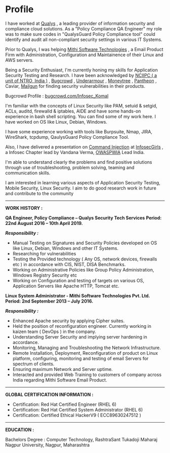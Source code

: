 # Profile


 I have worked at [Qualys](https://www.qualys.com/) , a leading provider of information security and compliance cloud solutions. As a "Policy Compliance QA Engineer" my role was to make sure codes in "QualysGuard Policy Compliance tool"  could identify and audit all non-compliant security settings in various IT Systems.

Prior to Qualys, I was helping [Mithi Software Technologies](https://www.mithi.com/) , a Email Product Firm with Administration, Configuration and Maintainence of their Linux and AWS servers.

Being a Security Enthusiast, I'm currently honing my skills for Application Security Testing and Research. I have been acknowledged by [NCIIPC ( a unit of NTRO, India )](https://github.com/komal-armarkar/komal-armarkar.github.io/blob/master/nciipc_july2019_newsletter.png) , [Bugcrowd](https://github.com/komal-armarkar/komal-armarkar.github.io/blob/master/bugcrowd_ack.png) , [Underarmour](https://github.com/komal-armarkar/komal-armarkar.github.io/blob/master/Underarmour_ack.png) , [Moneytree](https://github.com/komal-armarkar/komal-armarkar.github.io/blob/master/Moneytree_ack.png) , [Pantheon](https://github.com/komal-armarkar/komal-armarkar.github.io/blob/master/Pantheon_ack.png) , Caviar, [Mailgun](https://github.com/komal-armarkar/komal-armarkar.github.io/blob/master/mailgun_ack.png)  for finding security vulnerabilities in their products.

Bugcrowd Profile : [bugcrowd.com/Infosec_Komal](https://bugcrowd.com/Infosec_Komal)

I'm familiar with the concepts of Linux Security like PAM, setuid & setgid, ACLs, auditd, firewalld &  iptables, AIDE and have some hands-on experience in bash shell scripting. You can find some of my work here. I have worked on OS like Linux, Debian, Windows.

I have some experience working with tools like Burpsuite, Nmap, JIRA, WireShark, tcpdump, QaulysGuard Policy Compliance Tool. 

Also, I have delivered a presentation on [Command Injection](https://www.slideshare.net/KomalArmarkar/command-injection-komalarmarkar/1)  at [InfosecGirls](https://www.infosecgirls.in/) , a Infosec Chapter lead by Vandana Verma, [OWASPWIA](https://www.owasp.org/index.php/Women_In_AppSec) Lead India.

I'm able to understand clearly the problems and find positive solutions through use of troubleshooting, problem solving, teaming and communication skills.

I am interested in learning various aspects of Application Security Testing, Mobile Security, Linux Security. I aim to do good research work in future and contribute to the community

********************************************************************************************************

**WORK HISTORY :**

**QA Engineer, Policy Compliance – Qualys Security Tech Services**
**Period: 22nd August 2016 – 10th April 2019.** 

***Responsibility :***

- Manual Testing on Signatures and Security Policies developed on OS like Linux, Debian, Windows and other IT Systems.
- Researching for vulnerabilities
- Testing the Provided technology ( Any OS, network devices, firewalls etc ) in accordance with CIS, NIST, DISA Benchmarks.
- Working on Administrative Policies like Group Policy Administration, Windows Registry Security etc
- Working on Configuration and testing of targets on various OS, Application Servers like Apache HTTP, Tomcat etc.


**Linux System Administrator - Mithi Software Technologies Pvt. Ltd.**
**Period: 2nd September 2013 – July 2016.**

***Responsibility :***

 
 - Enhanced Apache security by applying Cipher suites.
 - Held the position of reconfiguration engineer. Currently working in kaizen team ( DevOps ) in the company.
- Understanding Server Security and implying server hardening in accordance.
- Monitoring, Managing and Troubleshooting the Network Infrastructure.
- Remote Installation, Deployment, Reconfiguration of product on Linux platform, configuring, monitoring and testing of email Servers for spectrum of clients.
- Ensuring maximum Network and Server uptime.
- Interacted and provided Web Training to customers of company across India regarding Mithi Software       Email Product.

***

**GLOBAL CERTIFICATION INFORMATION :**

- Certification: Red Hat Certified Engineer (RHEL 6)
- Certification: Red Hat Certified System Administrator (RHEL 6)
- Certification: Certified Ethical HackerV9 ( ECC89630247512 )

***

**EDUCATION :**

Bachelors Degree : Computer Technology, RashtraSant Tukadoji Maharaj Nagpur University, Nagpur, Maharashtra


